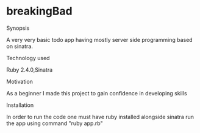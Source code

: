 # breakingBad
Synopsis

A very very basic todo app having mostly server side programming based on sinatra.

Technology used

Ruby 2.4.0,Sinatra

Motivation

As a beginner I made this project to gain confidence in developing skills

Installation

In order to run the code one must have ruby installed alongside sinatra 
run the app using command "ruby app.rb"

